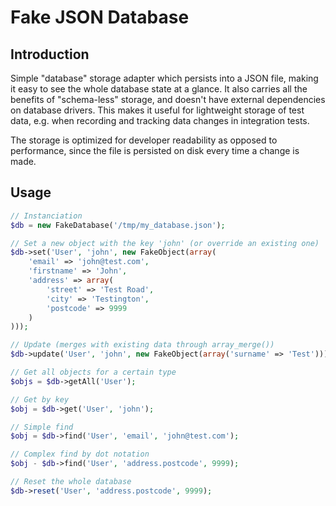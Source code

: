 # Fake JSON Database

## Introduction

Simple "database" storage adapter which persists into a JSON file, 
making it easy to see the whole database state at a glance.
It also carries all the benefits of "schema-less" storage,
and doesn't have external dependencies on database drivers.
This makes it useful for lightweight storage of test data,
e.g. when recording and tracking data changes in integration tests.

The storage is optimized for developer readability as opposed to 
performance, since the file is persisted on disk every time a change is made.

## Usage

```php
// Instanciation
$db = new FakeDatabase('/tmp/my_database.json');

// Set a new object with the key 'john' (or override an existing one)
$db->set('User', 'john', new FakeObject(array(
	'email' => 'john@test.com', 
	'firstname' => 'John', 
	'address' => array(
		'street' => 'Test Road',
		'city' => 'Testington',
		'postcode' => 9999
	)
)));

// Update (merges with existing data through array_merge())
$db->update('User', 'john', new FakeObject(array('surname' => 'Test')));

// Get all objects for a certain type
$objs = $db->getAll('User');

// Get by key
$obj = $db->get('User', 'john');

// Simple find
$obj = $db->find('User', 'email', 'john@test.com');

// Complex find by dot notation
$obj - $db->find('User', 'address.postcode', 9999);

// Reset the whole database
$db->reset('User', 'address.postcode', 9999);
```